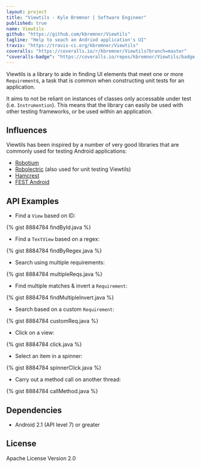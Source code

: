 ```yaml
---
layout: project
title: "Viewtils - Kyle Bremner | Software Engineer"
published: true
name: Viewtils
github: "https://github.com/kbremner/Viewtils"
tagline: "Help to seach an Andriod application's UI"
travis: "https://travis-ci.org/kbremner/Viewtils"
coveralls: "https://coveralls.io/r/kbremner/Viewtils?branch=master"
"coveralls-badge": "https://coveralls.io/repos/kbremner/Viewtils/badge.png?branch=master"
---
```


Viewtils is a library to aide in finding UI elements that meet one or more `Requirement`s, a task that is common when constructing unit tests for an application.

It aims to not be reliant on instances of classes only accessable under test (i.e. `Instrumention`). This means that the library can easily be used with other testing frameworks, or be used within an application.

Influences
----
Viewtils has been inspired by a number of very good libraries that are commonly used for testing Android applications:

- [Robotium](https://code.google.com/p/robotium/)
- [Robolectric](http://robolectric.org/) (also used for unit testing Viewtils)
- [Hamcrest](https://code.google.com/p/hamcrest/)
- [FEST Android](https://github.com/square/fest-android)

API Examples
----

- Find a `View` based on ID:

{% gist 8884784 findById.java %}

- Find a `TextView` based on a regex:

{% gist 8884784 findByRegex.java %}

- Search using multiple requirements:

{% gist 8884784 multipleReqs.java %}

- Find multiple matches & invert a `Requirement`:

{% gist 8884784 findMultipleInvert.java %}

- Search based on a custom `Requirement`:

{% gist 8884784 customReq.java %}

- Click on a view:

{% gist 8884784 click.java %}

- Select an item in a spinner:

{% gist 8884784 spinnerClick.java %}

- Carry out a method call on another thread:

{% gist 8884784 callMethod.java %}

Dependencies
---

- Android 2.1 (API level 7) or greater

License
----
Apache License Version 2.0